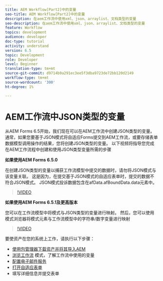 ```yaml
---
title: AEM Workflow[Part2]中的变量
seo-title: AEM Workflow[Part2]中的变量
description: 在aem工作流中使用xml、json、arraylist、文档类型的变量
seo-description: 在aem工作流中使用xml、json、arraylist、文档类型的变量
feature: Workflow
topics: development
audience: developer
doc-type: tutorial
activity: understand
version: 6.5
topic: Development
role: Developer
level: Beginner
translation-type: tm+mt
source-git-commit: d9714b9a291ec3ee5f3dba9723de72bb120d2149
workflow-type: tm+mt
source-wordcount: '300'
ht-degree: 1%

---
```


# AEM工作流中JSON类型的变量

从AEM Forms 6.5开始，我们现在可以在AEM工作流中创建JSON类型的变量。 通常，如果您要基于JSON模式将自适应Forms提交到AEM工作流，或要存储表单数据模型调用操作的结果，您将创建JSON类型的变量。 以下视频将指导您完成在AEM工作流程中创建和使用JSON类型变量所需的步骤

**如果使用AEM Forms 6.5.0**

在创建JSON类型的变量以捕获工作流模型中提交的数据时，请勿将JSON模式与该变量关联。 这是因为，在提交基于JSON模式的自适应表单时，提交的数据不符合JSON模式。 JSON模式投诉数据包含在afData.afBoundData.data元素中。

>[!VIDEO](https://video.tv.adobe.com/v/26444?quality=12&learn=on)


**如果使用AEM Forms 6.5.1及更高版本**

您可以在工作流模型中将模式与JSON类型的变量进行映射。 然后，您可以使用模式浏览器将模式元素与工作流模型中的字符串/数字变量进行映射

>[!VIDEO](https://video.tv.adobe.com/v/28097?quality=12&learn=on)

要使资产在您的系统上工作，请执行以下步骤：

* [使用包管理器下载资产并将其导入AEM](assets/jsonandstringvariable.zip)
* [浏览工作流](http://localhost:4502/editor.html/conf/global/settings/workflow/models/jsonvariable.html) 模式，了解工作流中使用的变量
* [配置电子邮件服务](https://helpx.adobe.com/experience-manager/6-5/sites/administering/using/notification.html#ConfiguringtheMailService)
* [打开自适应表单](http://localhost:4502/content/dam/formsanddocuments/afbasedonjson/jcr:content?wcmmode=disabled)
* 填写详细信息并提交表单
